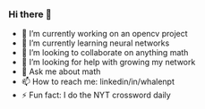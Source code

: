 ### Hi there 👋

- 🔭 I’m currently working on an opencv project
- 🌱 I’m currently learning neural networks
- 👯 I’m looking to collaborate on anything math
- 🤔 I’m looking for help with growing my network
- 💬 Ask me about math
- 📫 How to reach me: linkedin/in/whalenpt
- ⚡ Fun fact: I do the NYT crossword daily
